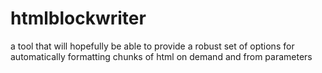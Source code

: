 # htmlblockwriter
a tool that will hopefully be able to provide a robust set of options for automatically formatting chunks of html on demand and from parameters
